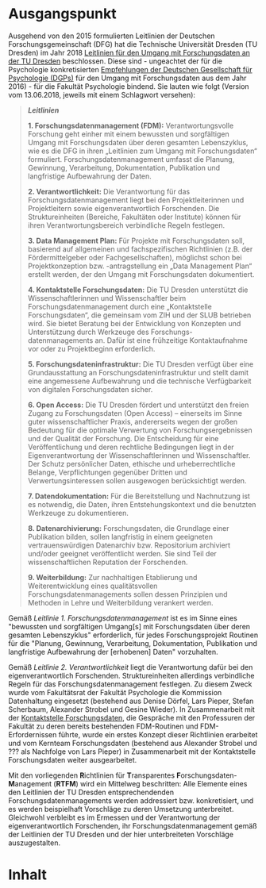 # Ausgangspunkt

Ausgehend von den 2015 formulierten Leitlinien der Deutschen Forschungsgemeinschaft (DFG) hat die Technische Universität Dresden (TU Dresden) im Jahr 2018 [Leitlinien für den Umgang mit Forschungsdaten an der TU Dresden](https://tu-dresden.de/tu-dresden/qualitaetsmanagement/ressourcen/dateien/wisprax/Leitlinien-fuer-den-Umgang-mit-Forschungsdaten-an-der-TU-Dresden.pdf) beschlossen. Diese sind - ungeachtet der für die Psychologie konkretisierten [Empfehlungen der Deutschen Gesellschaft für Psychologie (DGPs)](https://econtent.hogrefe.com/doi/10.1026/0033-3042/a000341) für den Umgang mit Forschungsdaten aus dem Jahr 2016) - für die Fakultät Psychologie bindend. Sie lauten wie folgt (Version vom 13.06.2018, jeweils mit einem Schlagwort versehen):

>***Leitlinien***
>
>**1. Forschungsdatenmanagement (FDM):** Verantwortungsvolle Forschung geht einher mit einem bewussten und sorgfältigen Umgang mit Forschungsdaten über deren gesamten Lebenszyklus, wie es die DFG in ihren „Leitlinien zum Umgang mit Forschungsdaten“ formuliert. Forschungsdatenmanagement umfasst die Planung, Gewinnung, Verarbeitung, Dokumentation, Publikation und langfristige Aufbewahrung der Daten.
>
>**2. Verantwortlichkeit:** Die Verantwortung für das Forschungsdatenmanagement liegt bei den Projektleiterinnen und Projektleitern sowie eigenverantwortlich Forschenden. Die Struktureinheiten (Bereiche, Fakultäten oder Institute) können für ihren Verantwortungsbereich verbindliche Regeln festlegen.
>
>**3. Data Management Plan:** Für Projekte mit Forschungsdaten soll, basierend auf allgemeinen und fachspezifischen Richtlinien (z.B. der Fördermittelgeber oder Fachgesellschaften), möglichst schon bei Projektkonzeption bzw. -antragstellung ein „Data Management Plan“ erstellt werden, der den Umgang mit Forschungsdaten
dokumentiert.
>
>**4. Kontaktstelle Forschungsdaten:** Die TU Dresden unterstützt die Wissenschaftlerinnen und Wissenschaftler beim Forschungsdatenmanagement durch eine „Kontaktstelle Forschungsdaten“, die gemeinsam vom ZIH und der SLUB betrieben wird. Sie bietet Beratung bei der Entwicklung von Konzepten und Unterstützung durch Werkzeuge des Forschungs- datenmanagements an. Dafür ist eine frühzeitige Kontaktaufnahme vor oder zu Projektbeginn erforderlich.
>
>**5. Forschungsdateninfrastruktur:** Die TU Dresden verfügt über eine Grundausstattung an Forschungsdateninfrastruktur und stellt damit eine angemessene Aufbewahrung und die technische Verfügbarkeit von digitalen Forschungsdaten sicher.
>
>**6. Open Access:** Die TU Dresden fördert und unterstützt den freien Zugang zu Forschungsdaten (Open Access) – einerseits im Sinne guter wissenschaftlicher Praxis, andererseits wegen der großen Bedeutung für die optimale Verwertung von Forschungsergebnissen und der Qualität der Forschung. Die Entscheidung für eine Veröffentlichung und deren rechtliche Bedingungen liegt in der Eigenverantwortung der Wissenschaftlerinnen und Wissenschaftler. Der Schutz persönlicher Daten, ethische und urheberrechtliche Belange, Verpflichtungen gegenüber Dritten und Verwertungsinteressen sollen ausgewogen berücksichtigt werden.
>
>**7. Datendokumentation:** Für die Bereitstellung und Nachnutzung ist es notwendig, die Daten, ihren Entstehungskontext und die benutzten Werkzeuge zu dokumentieren.
>
>**8. Datenarchivierung:** Forschungsdaten, die Grundlage einer Publikation bilden, sollen langfristig in einem geeigneten vertrauenswürdigen Datenarchiv bzw. Repositorium archiviert und/oder geeignet veröffentlicht werden. Sie sind Teil der wissenschaftlichen Reputation der Forschenden.
>
>**9. Weiterbildung:** Zur nachhaltigen Etablierung und Weiterentwicklung eines qualitätsvollen Forschungsdatenmanagements sollen dessen Prinzipien und Methoden in Lehre und Weiterbildung verankert werden.

Gemäß *Leitlinie 1. Forschungsdatenmanagement* ist es im Sinne eines "bewussten und sorgfältigen Umgang[s] mit Forschungsdaten über deren gesamten Lebenszyklus" erforderlich, für jedes Forschungsprojekt Routinen für die "Planung, Gewinnung, Verarbeitung, Dokumentation, Publikation und langfristige Aufbewahrung der [erhobenen] Daten" vorzuhalten. 

Gemäß *Leitlinie 2. Verantwortlichkeit* liegt die Verantwortung dafür bei den eigenverantwortlich Forschenden. Struktureinheiten allerdings verbindliche Regeln für das Forschungsdatenmanagement festlegen. Zu diesem Zweck wurde vom Fakultätsrat der Fakultät Psychologie die Kommission Datenhaltung eingesetzt (bestehend aus Denise Dörfel, Lars Pieper, Stefan Scherbaum, Alexander Strobel und Gesine Wieder). In Zusammenarbeit mit der [Kontaktstelle Forschungsdaten](https://tu-dresden.de/forschung-transfer/services-fuer-forschende/kontaktstelle-forschungsdaten), die Gespräche mit den Professuren der Fakultät zu deren bereits bestehenden FDM-Routinen und FDM-Erfordernissen führte, wurde ein erstes Konzept dieser Richtlinien erarbeitet und vom Kernteam Forschungsdaten (bestehend aus Alexander Strobel und ??? als Nachfolge von Lars Pieper) in Zusammenarbeit mit der Kontaktstelle Forschungsdaten weiter ausgearbeitet. 

Mit den vorliegenden **R**ichtlinien für **T**ransparentes **F**orschungsdaten-**M**anagement (**RTFM**) wird ein Mittelweg beschritten: Alle Elemente eines den Leitlinien der TU Dresden entsprechendenden Forschungsdatenmanagements werden addressiert bzw. konkretisiert, und es werden beispielhaft Vorschläge zu deren Umsetzung unterbreitet. Gleichwohl verbleibt es im Ermessen und der Verantwortung der eigenverantwortlich Forschenden, ihr Forschungsdatenmanagement gemäß der Leitlinien der TU Dresden und der hier unterbreiteten Vorschläge auszugestalten.

# Inhalt


